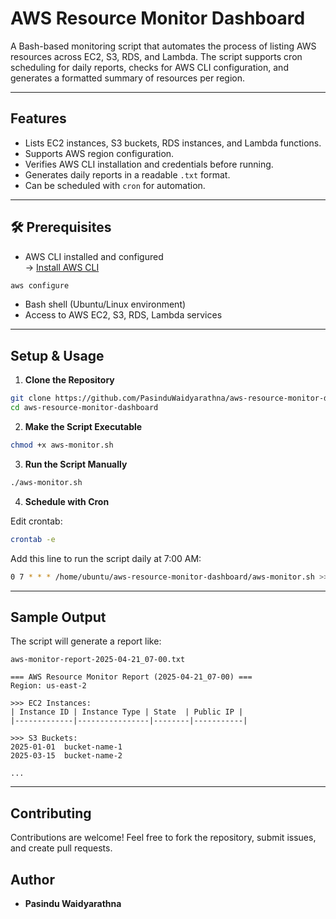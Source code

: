 # AWS Resource Monitor Dashboard

A Bash-based monitoring script that automates the process of listing AWS resources across EC2, S3, RDS, and Lambda. The script supports cron scheduling for daily reports, checks for AWS CLI configuration, and generates a formatted summary of resources per region.

---

## Features

- Lists EC2 instances, S3 buckets, RDS instances, and Lambda functions.
- Supports AWS region configuration.
- Verifies AWS CLI installation and credentials before running.
- Generates daily reports in a readable `.txt` format.
- Can be scheduled with `cron` for automation.

---

## 🛠️ Prerequisites

- AWS CLI installed and configured  
  → [Install AWS CLI](https://docs.aws.amazon.com/cli/latest/userguide/install-cliv2.html)

```bash
aws configure
```

- Bash shell (Ubuntu/Linux environment)
- Access to AWS EC2, S3, RDS, Lambda services

---

## Setup & Usage

1. **Clone the Repository**

```bash
git clone https://github.com/PasinduWaidyarathna/aws-resource-monitor-dashboard.git
cd aws-resource-monitor-dashboard
```

2. **Make the Script Executable**

```bash
chmod +x aws-monitor.sh
```

3. **Run the Script Manually**

```bash
./aws-monitor.sh
```

4. **Schedule with Cron**

Edit crontab:

```bash
crontab -e
```

Add this line to run the script daily at 7:00 AM:

```bash
0 7 * * * /home/ubuntu/aws-resource-monitor-dashboard/aws-monitor.sh >> /home/ubuntu/aws-monitor-cron.log 2>&1
```

---

## Sample Output

The script will generate a report like:

```
aws-monitor-report-2025-04-21_07-00.txt

=== AWS Resource Monitor Report (2025-04-21_07-00) ===
Region: us-east-2

>>> EC2 Instances:
| Instance ID | Instance Type | State  | Public IP |
|-------------|----------------|--------|-----------|

>>> S3 Buckets:
2025-01-01  bucket-name-1
2025-03-15  bucket-name-2

...
```

---

## Contributing
Contributions are welcome! Feel free to fork the repository, submit issues, and create pull requests.

## Author
- **Pasindu Waidyarathna**
